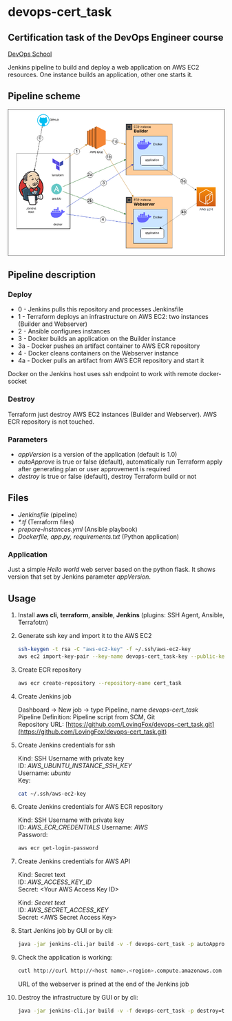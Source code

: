 # devops-cert_task

## Certification task of the DevOps Engineer course

[DevOps School](https://devops-school.ru/devops_engineer.html)

Jenkins pipeline to build and deploy a web application on AWS EC2 resources. One instance builds an application, other one starts it.

## Pipeline scheme

![Scheme of the pipeline](scheme.png)

## Pipeline description

### Deploy

* 0 - Jenkins pulls this repository and processes Jenkinsfile
* 1 - Terraform deploys an infrastructure on AWS EC2: two instances (Builder and Webserver)
* 2 - Ansible configures instances
* 3 - Docker builds an application on the Builder instance
* 3a - Docker pushes an artifact container to AWS ECR repository
* 4 - Docker cleans containers on the Webserver instance
* 4a - Docker pulls an artifact from AWS ECR repository and start it

Docker on the Jenkins host uses ssh endpoint to work with remote docker-socket

### Destroy

Terraform just destroy AWS EC2 instances (Builder and Webserver). AWS ECR repository is not touched.

### Parameters

* *appVersion* is a version of the application (default is 1.0)
* *autoApprove* is true or false (default), automatically run Terraform apply after generating plan or user approvement is required
* *destroy* is true or false (default), destroy Terraform build or not

## Files

* *Jenkinsfile* (pipeline)
* *\*.tf* (Terraform files)
* *prepare-instances.yml* (Ansible playbook)
* *Dockerfile, app.py, requirements.txt* (Python application)

### Application

Just a simple *Hello world* web server based on the python flask. It shows version that set by Jenkins parameter *appVersion*.

## Usage

1. Install **aws cli**, **terraform**, **ansible**, **Jenkins** (plugins: SSH Agent, Ansible, Terrafotm)
1. Generate ssh key and import it to the AWS EC2

    ```bash
    ssh-keygen -t rsa -C "aws-ec2-key" -f ~/.ssh/aws-ec2-key
    aws ec2 import-key-pair --key-name devops-cert_task-key --public-key-material fileb://~/.ssh/aws-ec2-key.pub
    ```

1. Create ECR repository

    ```bash
    aws ecr create-repository --repository-name cert_task
    ```

1. Create Jenkins job

   Dashboard -> New job -> type Pipeline, name *devops-cert_task*  
   Pipeline Definition: Pipeline script from SCM, Git  
   Repository URL: [https://github.com/LovingFox/devops-cert_task.git](https://github.com/LovingFox/devops-cert_task.git)

1. Create Jenkins credentials for ssh

   Kind: SSH Username with private key  
   ID: *AWS_UBUNTU_INSTANCE_SSH_KEY*  
   Username: *ubuntu*  
   Key:

    ```bash
    cat ~/.ssh/aws-ec2-key
    ```

1. Create Jenkins credentials for AWS ECR repository

   Kind: SSH Username with private key  
   ID: *AWS_ECR_CREDENTIALS*
   Username: *AWS*  
   Password:

    ```bash
    aws ecr get-login-password
    ```

1. Create Jenkins credentials for AWS API

   Kind: Secret text  
   ID: *AWS_ACCESS_KEY_ID*  
   Secret: \<Your AWS Access Key ID\>  

   Kind: *Secret text*  
   ID: *AWS_SECRET_ACCESS_KEY*  
   Secret: \<AWS Secret Access Key\>  

1. Start Jenkins job by GUI or by cli:

    ```bash
    java -jar jenkins-cli.jar build -v -f devops-cert_task -p autoApprove=true -p appVersion=1.0
    ```

1. Check the application is working:

    ```bash
    cutl http://curl http://<host name>.<region>.compute.amazonaws.com
    ```

   URL of the webserver is prined at the end of the Jenkins job

1. Destroy the infrastructure by GUI or by cli:

    ```bash
    java -jar jenkins-cli.jar build -v -f devops-cert_task -p destroy=true
    ```
